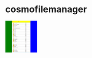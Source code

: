 # cosmofilemanager
<img src="https://github.com/TarunSaini063/cosmofilemanager/blob/master/src/win95/demo/Day1/Day1_row_1.png" width="100" height="100">
